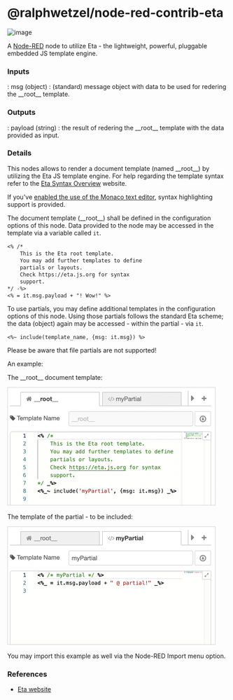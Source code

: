 # @ralphwetzel/node-red-contrib-eta

<img width="150" alt="image" src="https://user-images.githubusercontent.com/16342003/160198427-2a69ff10-e8bf-4873-9d99-2929a584ccc8.png">

A [Node-RED](https://www.nodered.org) node to utilize Eta - the lightweight, powerful, pluggable embedded JS template engine.

### Inputs

: msg (object) :  (standard) message object with data to be used for redering the \_\_root\_\_ template.

    
### Outputs

: payload (string) : the result of redering the \_\_root\_\_ template with the data provided as input.
    
### Details

This nodes allows to render a document template (named \_\_root\_\_) by utilizing the Eta JS template engine.
For help regarding the template syntax refer to the [Eta Syntax Overview](https://eta.js.org/docs/syntax) website.

If you've [enabled the use of the Monaco text editor](https://discourse.nodered.org/t/node-red-2-0-0-beta-1-released/46990#monaco-text-editor-11), syntax highlighting support is provided.


The document template (\_\_root\_\_) shall be defined in the configuration options of this node.
Data provided to the node may be accessed in the template via a variable called `it`.

```
<% /*
    This is the Eta root template.
    You may add further templates to define
    partials or layouts.
    Check https://eta.js.org for syntax
    support.
*/ -%>
<% = it.msg.payload + "! Wow!" %>
```

To use partials, you may define additional templates in the configuration options of this node.
Using those partials follows the standard Eta scheme; the data (object) again may be accessed - within the partial - via `it`.

```
<%~ include(template_name, {msg: it.msg}) %>
```
Please be aware that file partials are not supported!


An example:

The \_\_root\_\_ document template:

<img src="https://github.com/ralphwetzel/node-red-contrib-eta/blob/cf077f5bfa4150fe0d8c5177efa5903c4d436aa1/resources/eta_root.png"
    style="min-width: 474px; width: 474px; align: center; border: 1px solid lightgray;"/>

The template of the partial - to be included:

<img src="https://github.com/ralphwetzel/node-red-contrib-eta/blob/cf077f5bfa4150fe0d8c5177efa5903c4d436aa1/resources/eta_partial.png"
    style="min-width: 474px; ; width: 474px; align: center; border: 1px solid lightgray;"/>

You may import this example as well via the Node-RED Import menu option.

### References

- [Eta website](https://eta.js.org)
